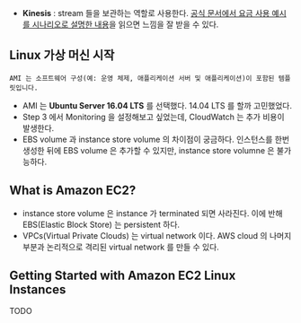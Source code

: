 * **Kinesis** : stream 들을 보관하는 역할로 사용한다. [공식 문서에서 요금 사용 예시를 시나리오로 설명한 내용](https://aws.amazon.com/ko/kinesis/streams/pricing/)을 읽으면 느낌을 잘 받을 수 있다.

## Linux 가상 머신 시작
```
AMI 는 소프트웨어 구성(예: 운영 체제, 애플리케이션 서버 및 애플리케이션)이 포함된 템플릿입니다.
```
* AMI 는 **Ubuntu Server 16.04 LTS** 를 선택했다. 14.04 LTS 를 할까 고민했었다.
* Step 3 에서 Monitoring 을 설정해보고 싶었는데, CloudWatch 는 추가 비용이 발생한다.
* EBS volume 과 instance store volume 의 차이점이 궁금하다. 인스턴스를 한번 생성한 뒤에 EBS volume 은 추가할 수 있지만, instance store volumne 은 불가능하다.

## What is Amazon EC2?
* instance store volume 은 instance 가 terminated 되면 사라진다. 이에 반해 EBS(Elastic Block Store) 는 persistent 하다.
* VPCs(Virtual Private Clouds) 는 virtual network 이다. AWS cloud 의 나머지 부분과 논리적으로 격리된 virtual network 를 만들 수 있다.

## Getting Started with Amazon EC2 Linux Instances
TODO 